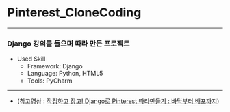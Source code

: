 # Pinterest_CloneCoding

------------
### Django 강의를 들으며 따라 만든 프로젝트

* Used Skill
  * Framework: Django
  * Language: Python, HTML5
  * Tools: PyCharm
------------
* (참고영상 : [작정하고 장고! Django로 Pinterest 따라만들기 : 바닥부터 배포까지](https://www.inflearn.com/course/%EC%9E%A5%EA%B3%A0-%ED%95%80%ED%84%B0%EB%A0%88%EC%8A%A4%ED%8A%B8/dashboard))